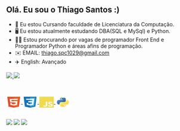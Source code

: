 ## Olá. Eu sou o Thiago Santos :)

- 📓 Eu estou Cursando faculdade de Licenciatura da Computação.
- 🖥️ Eu estou atualmente estudando DBA(SQL e MySql) e Python.
- 👨‍💻 Estou procurando por vagas de programador Front End e Programador Python e áreas afins de programação.
- ✉️ EMAIL: thiago.spc1029@gmail.com
- ✈️ English: Avançado
<div>
  <a href="https://github.com/Thiagospc">
  <img height="180em" src="https://github-readme-stats.vercel.app/api?username=Thiagospc&show_icons=true&theme=dark&include_all_commits=true&count_private=true"/>
  <img height="180em" src="https://github-readme-stats.vercel.app/api/top-langs/?username=Thiagospc&layout=compact&langs_count=7&theme=dark"/>
</div>
  
 ##
  
  <div style="display: inline_block"><br>
  <img align="center" alt="Thiago-HTML" height="30" width="40" src="https://raw.githubusercontent.com/devicons/devicon/master/icons/html5/html5-original.svg">
  <img align="center" alt="Thiago-CSS" height="30" width="40" src="https://raw.githubusercontent.com/devicons/devicon/master/icons/css3/css3-original.svg">
  <img align="center" alt="Thiago-Js" height="30" width="40" src="https://raw.githubusercontent.com/devicons/devicon/master/icons/javascript/javascript-plain.svg">
  <img align="center" alt="Thiago-Python" height="30" width="40" src="https://raw.githubusercontent.com/devicons/devicon/master/icons/python/python-original.svg">
</div>
  
##

<div> 
 <a href="https://discord.gg/6n9bvuRs" target="_blank"><img src="https://img.shields.io/badge/Discord-7289DA?style=for-the-badge&logo=discord&logoColor=white" target="_blank"></a> 
  <a href = "mailto:thiago.spc1029@gmail.com"><img src="https://img.shields.io/badge/-Gmail-%23333?style=for-the-badge&logo=gmail&logoColor=white" target="_blank"></a>
  <a href = "https://api.whatsapp.com/send?phone=5591980659587&text=mensagem%20de%20exemplo"><img src="https://img.shields.io/badge/WhatsApp-25D366?style=for-the-badge&logo=whatsapp&logoColor=white"></a>
  </div>
